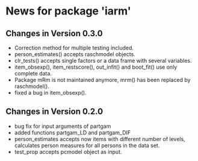# News for package 'iarm'

## Changes in Version 0.3.0

* Correction method for multiple testing included.
* person_estimates() accepts raschmodel objects.
* clr_tests() accepts single factors or a data frame with several variables.
* item_obsexp(), item_restscore(), out_infit() and boot_fit() use only complete data.  
* Package mRm is not maintained anymore, mrm() has been replaced by raschmodel().
* fixed a bug in item_obsexp().


## Changes in Version 0.2.0

* bug fix for input arguments of partgam
* added functions partgam_LD and partgam_DIF
* person_estimates accepts now items with different number of levels, calculates person measures for all persons in the data set.
* test_prop accepts pcmodel object as input.
